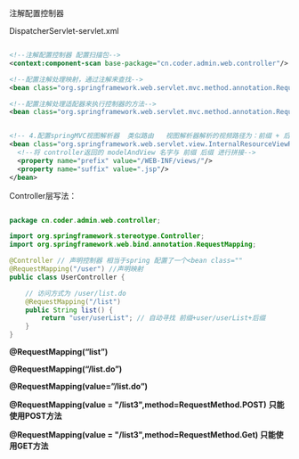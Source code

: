 注解配置控制器

DispatcherServlet-servlet.xml

```xml

<!--注解配置控制器 配置扫描包-->
<context:component-scan base-package="cn.coder.admin.web.controller"/>

<!--配置注解处理映射，通过注解来查找-->
<bean class="org.springframework.web.servlet.mvc.method.annotation.RequestMappingHandlerMapping"/>

<!--配置注解处理适配器来执行控制器的方法-->
<bean class="org.springframework.web.servlet.mvc.method.annotation.RequestMappingHandlerAdapter"/>


<!-- 4.配置springMVC视图解析器  类似路由   视图解析器解析的视频路径为：前缀 + 后缀 -->
<bean class="org.springframework.web.servlet.view.InternalResourceViewResolver">
  <!--将 controller返回的 modelAndView 名字与 前缀 后缀 进行拼接-->
  <property name="prefix" value="/WEB-INF/views/"/>
  <property name="suffix" value=".jsp"/>
</bean>

```



Controller层写法：

```java

package cn.coder.admin.web.controller;

import org.springframework.stereotype.Controller;
import org.springframework.web.bind.annotation.RequestMapping;

@Controller // 声明控制器 相当于spring 配置了一个<bean class=""
@RequestMapping("/user") //声明映射
public class UserController {

  	// 访问方式为 /user/list.do
    @RequestMapping("/list")
    public String list() {
        return "user/userList"; // 自动寻找 前缀+user/userList+后缀
    }
}

```





**@RequestMapping(“list”)**

**@RequestMapping(“/list.do”)**

**@RequestMapping(value=”/list.do”)**

**@RequestMapping(value = "/list3",method=RequestMethod.POST)** **只能使用POST方法**

**@RequestMapping(value = "/list3",method=RequestMethod.Get) 只能使用GET方法**

